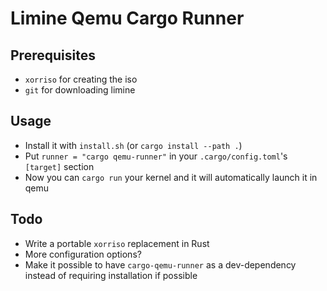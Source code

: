 # Limine Qemu Cargo Runner

## Prerequisites
- `xorriso` for creating the iso
- `git` for downloading limine
## Usage
- Install it with `install.sh` (or `cargo install --path .`)
- Put `runner = "cargo qemu-runner"` in your `.cargo/config.toml`'s `[target]` section
- Now you can `cargo run` your kernel and it will automatically launch it in qemu
## Todo
- Write a portable `xorriso` replacement in Rust
- More configuration options?
- Make it possible to have `cargo-qemu-runner` as a dev-dependency instead of requiring installation if possible